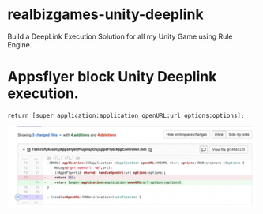 # realbizgames-unity-deeplink
Build a DeepLink Execution Solution for all my Unity Game using Rule Engine.

# Appsflyer block Unity Deeplink execution.

```
return [super application:application openURL:url options:options];
```

![Fix](Samples~/Fix_Deeplink_With_Appsflyer.png)
